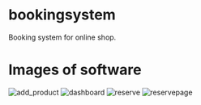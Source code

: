 # bookingsystem
Booking system for online shop.

# Images of software
![add_product](https://user-images.githubusercontent.com/73467682/148521104-d7568689-0104-499b-96a5-ed9eb7410d88.PNG)
![dashboard](https://user-images.githubusercontent.com/73467682/148521109-70eb4e15-d8b4-462c-a0b2-6b4e572e539f.PNG)
![reserve](https://user-images.githubusercontent.com/73467682/148521110-ff1a626b-13cd-4103-ab71-df368832f400.PNG)
![reservepage](https://user-images.githubusercontent.com/73467682/148521111-ddb0ddd1-25e0-4d5d-ac8c-1ba1233d97f7.PNG)

